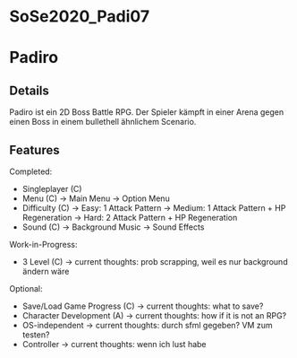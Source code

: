 # SoSe2020_Padi07
# Padiro

## Details
Padiro ist ein 2D Boss Battle RPG.
Der Spieler kämpft in einer Arena gegen einen Boss in einem bullethell ähnlichem Scenario.

## Features
Completed:
- Singleplayer (C)
- Menu (C)
	-> Main Menu
	-> Option Menu
- Difficulty (C)
	-> Easy: 1 Attack Pattern
	-> Medium: 1 Attack Pattern + HP Regeneration
	-> Hard: 2 Attack Pattern + HP Regeneration
- Sound (C)
	-> Background Music
	-> Sound Effects

Work-in-Progress:
- 3 Level (C) 
	-> current thoughts: prob scrapping, weil es nur background ändern wäre

Optional:
- Save/Load Game Progress (C)
	-> current thoughts: what to save?
- Character Development (A)
	-> current thoughts: how if it is not an RPG?
- OS-independent
	-> current thoughts: durch sfml gegeben? VM zum testen?
- Controller
	-> current thoughts: wenn ich lust habe